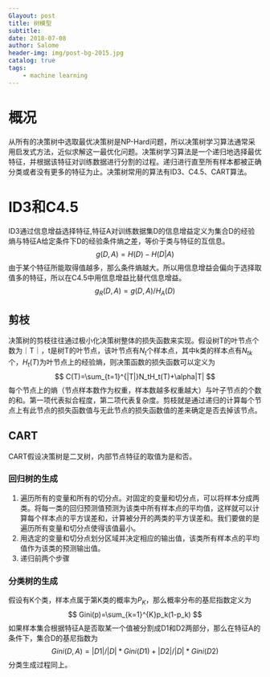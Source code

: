 ```yaml
---
Glayout: post
title: 树模型
subtitle: 
date: 2018-07-08
author: Salome
header-img: img/post-bg-2015.jpg
catalog: true
tags:
    - machine learning
---
```


# 概况

从所有的决策树中选取最优决策树是NP-Hard问题，所以决策树学习算法通常采用启发式方法，近似求解这一最优化问题。决策树学习算法是一个递归地选择最优特征，并根据该特征对训练数据进行分割的过程。递归进行直至所有样本都被正确分类或者没有更多的特征为止。决策树常用的算法有ID3、C4.5、CART算法。

# ID3和C4.5

ID3通过信息增益选择特征,特征A对训练数据集D的信息增益定义为集合D的经验熵与特征A给定条件下D的经验条件熵之差，等价于类与特征的互信息。
$$
g(D,A)=H(D)-H(D|A)
$$
由于某个特征所能取得值越多，那么条件熵越大。所以用信息增益会偏向于选择取值多的特征，所以在C4.5中用信息增益比替代信息增益。
$$
g_R(D,A)=g(D,A)/H_A(D)
$$

## 剪枝

决策树的剪枝往往通过极小化决策树整体的损失函数来实现。假设树T的叶节点个数为｜T｜，t是树T的叶节点，该叶节点有$N_t$个样本点，其中k类的样本点有$N_{tk}$个，$H_t(T)$为叶节点上的经验熵，则决策函数的损失函数可以定义为
$$
C(T)=\sum_{t=1}^{|T|}N_tH_t(T)+\alpha|T|
$$
每个节点上的熵（节点样本数作为权重，样本数越多权重越大）与叶子节点的个数的和。第一项代表拟合程度，第二项代表复杂度。剪枝就是通过递归的计算每个节点上有此节点的损失函数值与无此节点的损失函数值的差来确定是否去掉该节点。

## CART

CART假设决策树是二叉树，内部节点特征的取值为是和否。

### 回归树的生成

1. 遍历所有的变量和所有的切分点。对固定的变量和切分点，可以将样本分成两类。将每一类的回归预测值预测为该类中所有样本点的平均值，这样就可以计算每个样本点的平方误差和，计算被分开的两类的平方误差和。我们要做的是遍历所有变量和切分点使得该值最小。
2. 用选定的变量和切分点划分区域并决定相应的输出值，该类所有样本点的平均值作为该类的预测输出值。
3. 递归前两个步骤

### 分类树的生成

假设有K个类，样本点属于第K类的概率为$P_K$，那么概率分布的基尼指数定义为
$$
Gini(p)=\sum_{k=1}^{K}p_k(1-p_k)
$$
如果样本集合根据特征A是否取某一个值被分割成D1和D2两部分，那么在特征A的条件下，集合D的基尼指数为
$$
Gini(D,A)=|D1|/|D|*Gini(D1)+|D2|/|D|*Gini(D2)
$$
分类生成过程同上。